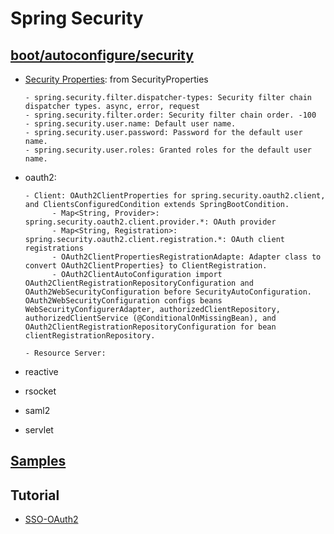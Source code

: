 # Spring Security

## [boot/autoconfigure/security](https://github.com/spring-projects/spring-boot/tree/master/spring-boot-project/spring-boot-autoconfigure/src/main/java/org/springframework/boot/autoconfigure/security)
- [Security Properties](https://docs.spring.io/spring-boot/docs/current/reference/html/appendix-application-properties.html#security-properties): from SecurityProperties

      - spring.security.filter.dispatcher-types: Security filter chain dispatcher types. async, error, request
      - spring.security.filter.order: Security filter chain order. -100
      - spring.security.user.name: Default user name.
      - spring.security.user.password: Password for the default user name.
      - spring.security.user.roles: Granted roles for the default user name. 
      
- oauth2: 

      - Client: OAuth2ClientProperties for spring.security.oauth2.client, and ClientsConfiguredCondition extends SpringBootCondition.
            - Map<String, Provider>: spring.security.oauth2.client.provider.*: OAuth provider
            - Map<String, Registration>: spring.security.oauth2.client.registration.*: OAuth client registrations
            - OAuth2ClientPropertiesRegistrationAdapte: Adapter class to convert OAuth2ClientProperties} to ClientRegistration.
            - OAuth2ClientAutoConfiguration import OAuth2ClientRegistrationRepositoryConfiguration and OAuth2WebSecurityConfiguration before SecurityAutoConfiguration. OAuth2WebSecurityConfiguration configs beans WebSecurityConfigurerAdapter, authorizedClientRepository, authorizedClientService (@ConditionalOnMissingBean), and OAuth2ClientRegistrationRepositoryConfiguration for bean clientRegistrationRepository. 

      - Resource Server: 
   
- reactive
- rsocket	
- saml2	
- servlet

## [Samples](https://github.com/spring-projects/spring-security/tree/master/samples/boot/oauth2login)

## Tutorial
- [SSO-OAuth2](https://www.baeldung.com/sso-spring-security-oauth2)
